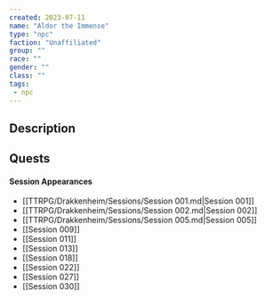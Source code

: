 ```yaml
---
created: 2023-07-11
name: "Aldor the Immense"
type: "npc"
faction: "Unaffiliated"
group: ""
race: ""
gender: ""
class: ""
tags:
 - npc
---
```

## Description


## Quests
<!-- QueryToSerialize: TASK FROM "TTRPG/Drakkenheim/Quests" WHERE !completed AND contains(outlinks, [[Aldor the Immense]]) -->

#### Session Appearances
<!-- QueryToSerialize: LIST FROM [[Aldor the Immense]] WHERE file.folder = "TTRPG/Drakkenheim/Sessions" -->
<!-- SerializedQuery: LIST FROM [[Aldor the Immense]] WHERE file.folder = "TTRPG/Drakkenheim/Sessions" -->
- [[TTRPG/Drakkenheim/Sessions/Session 001.md|Session 001]]
- [[TTRPG/Drakkenheim/Sessions/Session 002.md|Session 002]]
- [[TTRPG/Drakkenheim/Sessions/Session 005.md|Session 005]]
- [[Session 009]]
- [[Session 011]]
- [[Session 013]]
- [[Session 018]]
- [[Session 022]]
- [[Session 027]]
- [[Session 030]]
<!-- SerializedQuery END -->



